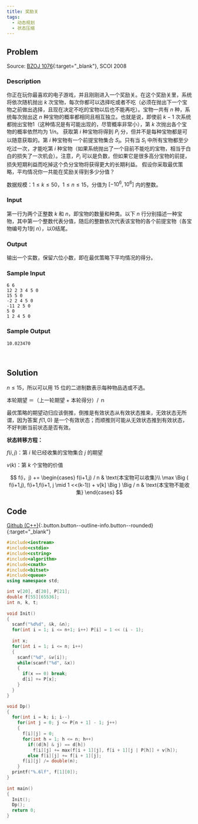 ```yaml
---
title: 奖励关
tags:
  - 动态规划
  - 状态压缩
---
```




## Problem

Source: [BZOJ 1076](https://www.lydsy.com/JudgeOnline/problem.php?id=1076){:target="_blank"}, SCOI 2008



### Description

你正在玩你最喜欢的电子游戏，并且刚刚进入一个奖励关。在这个奖励关里，系统将依次随机抛出 $k$ 次宝物，每次你都可以选择吃或者不吃（必须在抛出下一个宝物之前做出选择，且现在决定不吃的宝物以后也不能再吃）。宝物一共有 $n$ 种，系统每次抛出这 $n$ 种宝物的概率都相同且相互独立。也就是说，即使前 $k-1$ 次系统都抛出宝物1（这种情况是有可能出现的，尽管概率非常小），第 $k$ 次抛出各个宝物的概率依然均为 $1/n$。 获取第 $i$ 种宝物将得到 $P_i$ 分，但并不是每种宝物都是可以随意获取的。第 $i$ 种宝物有一个前提宝物集合 $S_i$。只有当 $S_i$ 中所有宝物都至少吃过一次，才能吃第 $i$ 种宝物（如果系统抛出了一个目前不能吃的宝物，相当于白白的损失了一次机会）。注意，$P_i$ 可以是负数，但如果它是很多高分宝物的前提，损失短期利益而吃掉这个负分宝物将获得更大的长期利益。 假设你采取最优策略，平均情况你一共能在奖励关得到多少分值？

数据规模：$1 \leq k \leq 50$，$1 \leq n \leq 15$，分值为 $[-10^6,10^6]$ 内的整数。



### Input

第一行为两个正整数 $k$ 和 $n$，即宝物的数量和种类。以下 $n$ 行分别描述一种宝物，其中第一个整数代表分值，随后的整数依次代表该宝物的各个前提宝物（各宝物编号为1到 $n$），以0结尾。



### Output

输出一个实数，保留六位小数，即在最优策略下平均情况的得分。



### Sample Input

```
6 6
12 2 3 4 5 0
15 5 0
-2 2 4 5 0
-11 2 5 0
5 0
1 2 4 5 0
```



### Sample Output

```
10.023470
```




&nbsp;&nbsp;
## Solution

$n \leq 15​$，所以可以用 15 位的二进制数表示每种物品选或不选。

本轮期望 ＝（上一轮期望 + 本轮得分）/ ｎ

最优策略的期望动归应该倒推，倒推是有效状态从有效状态推来，无效状态无所谓，因为答案 $f(1,0)$ 是一个有效状态；而顺推则可能从无效状态推到有效状态，不好判断当前状态是否有效。



**状态转移方程：**

$f(i,j)$：第 $i$ 轮已经收集的宝物集合 $j$ 的期望

$v(k)$：第 $k$ 个宝物的价值

$$
f(i，j) +=
\begin{cases}
  f(i+1,j) / n & \text{本宝物可以收集}\\
  \max \Big ( f(i+1,j), f(i+1,f(i+1, j \mid 1 <<(k-1)) + v[k] \Big ) \Big / n & \text{本宝物不能收集}
\end{cases}
$$


## Code

[Github (C++)](https://github.com/Renovamen/OI-ACM/blob/master/Dynamic-Programming/State-Compression/SCOI2008-HYSBZ1076-奖励关.cpp){:.button.button--outline-info.button--rounded}{:target="_blank"}



```c++
#include<iostream>
#include<cstdio>
#include<cstring>
#include<algorithm>
#include<cmath>
#include<bitset>
#include<queue>
using namespace std;

int v[20], d[20], P[21];  
double f[55][65536];  
int n, k, t;
 
void Init()
{
  scanf("%d%d", &k, &n);
  for(int i = 1; i <= n+1; i++) P[i] = 1 << (i - 1);
  
  int x;
  for(int i = 1; i <= n; i++)
  {
    scanf("%d", &v[i]);
    while(scanf("%d", &x))
    {
      if(x == 0) break;
      d[i] += P[x];
    }  
  }
}

void Dp()
{
  for(int i = k; i; i--)  
    for(int j = 0; j <= P[n + 1] - 1; j++)
    {  
      f[i][j] = 0;  
      for(int h = 1; h <= n; h++)  
        if((d[h] & j) == d[h])  
          f[i][j] += max(f[i + 1][j], f[i + 1][j | P[h]] + v[h]); 
        else f[i][j] += f[i + 1][j];
      f[i][j] /= double(n);  
    }
  printf("%.6lf", f[1][0]); 
}
 
int main()
{    
  Init();
  Dp();       
  return 0;
} 
```
